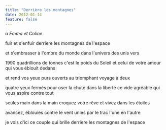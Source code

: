 ```yaml
---
title: "Derrière les montagnes"
date: 2012-01-14
feature: false
---
```


*à Emma et Coline*

fuir et s'enfuir
derrière les montagnes de l'espace

et s'embrasser à l'ombre du monde
dans l'univers des unis vers

1990 quadrillions de tonnes c'est le poids du Soleil
et celui de votre amour qui vous éblouit dedans

et rend vos yeux purs
ouverts au triomphant voyage à deux

quatre yeux fermés pour oser la chute dans la liberté
ce vide agréable qui vous aspire contre tout

seules main dans la main
croquez votre rêve et vivez dans les étoiles

avancez, éblouies contre le vent
unies par le trac
l'une en l'autre

je vois d'ici
ce couple qui brille
derrière les montagnes de l'espace
